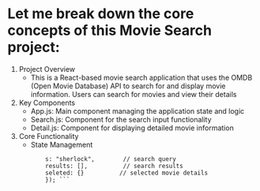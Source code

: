 # Let me break down the core concepts of this Movie Search project:
 1. Project Overview
    - This is a React-based movie search application that uses the OMDB (Open Movie Database) API to search for and display movie information. Users can search for movies and view their details
 2. Key Components
    - App.js: Main component managing the application state and logic
    - Search.js: Component for the search input functionality
    - Detail.js: Component for displaying detailed movie information
 3. Core Functionality
    - State Management
      ``` const [state, setState] = useState({
          s: "sherlock",        // search query
          results: [],          // search results
          seleted: {}          // selected movie details
          }); ```




